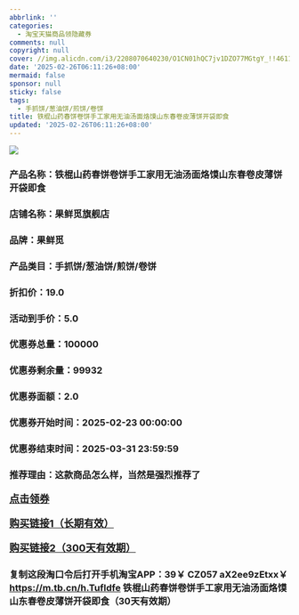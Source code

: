 ```yaml
---
abbrlink: ''
categories:
  - 淘宝天猫商品领隐藏券
comments: null
copyright: null
cover: //img.alicdn.com/i3/2208070640230/O1CN01hQC7jv1DZO77MGtgY_!!4611686018427380326-0-item_pic.jpg
date: '2025-02-26T06:11:26+08:00'
mermaid: false
sponsor: null
sticky: false
tags:
  - 手抓饼/葱油饼/煎饼/卷饼
title: 铁棍山药春饼卷饼手工家用无油汤面烙馍山东春卷皮薄饼开袋即食
updated: '2025-02-26T06:11:26+08:00'
--- 
```


![](//img.alicdn.com/i3/2208070640230/O1CN01hQC7jv1DZO77MGtgY_!!4611686018427380326-0-item_pic.jpg)

### 产品名称：铁棍山药春饼卷饼手工家用无油汤面烙馍山东春卷皮薄饼开袋即食
### 店铺名称：果鲜觅旗舰店
### 品牌：果鲜觅
### 产品类目：手抓饼/葱油饼/煎饼/卷饼
### 折扣价：19.0
### 活动到手价：5.0
### 优惠券总量：100000
### 优惠券剩余量：99932
### 优惠券面额：2.0
### 优惠券开始时间：2025-02-23 00:00:00	
### 优惠券结束时间：2025-03-31 23:59:59	
### 推荐理由：这款商品怎么样，当然是强烈推荐了

<p style="font-size: 18px; font-weight: bold;">
  <a href="这款商品太牛了！销售太火爆以至于没有设置" target="_blank">点击领券</a>
</p>
<p style="font-size: 18px; font-weight: bold;">
  <a href="https://s.click.taobao.com/t?e=m%3D2%26s%3DMyUFLRl96Ipw4vFB6t2Z2ueEDrYVVa64K7Vc7tFgwiHjf2vlNIV67uW8xal2bDKcxeoNewupcd73ID%2FV1RqsF4wnCJeELi4I%2FIEn%2BS1IjHAB0ghlTd7WlZVm%2FOAUUFw71qrpxiwMoCNxc1AtbZGVS%2F27nol9WtCRe7%2Be2MyujSTNEPXytV9ALq8XLr9cF0l0AOJ7n9hIYuTkWTPHo%2BXyoi6cHOgWG%2FVVMTLkd%2BreD0NXZ82dc1mXASdjKauRrVoSEwizOm9KJbMFci3bSyoY%2BELEkqTedE399KEV1g6mN9Bh0O3Rc5H%2FpnjI0J1YHwYc2TlIwn5f7jVjhLaTWYn5lQ%3D%3D" target="_blank">购买链接1（长期有效）</a>
</p>
<p style="font-size: 18px; font-weight: bold;">
  <a href="https://s.click.taobao.com/oxdHRYs" target="_blank">购买链接2（300天有效期）</a>
</p>

### 复制这段淘口令后打开手机淘宝APP：39￥ CZ057 aX2ee9zEtxx￥ https://m.tb.cn/h.Tufldfe  铁棍山药春饼卷饼手工家用无油汤面烙馍山东春卷皮薄饼开袋即食（30天有效期）
